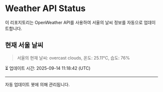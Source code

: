
# Weather API Status

이 리포지토리는 OpenWeather API를 사용하여 서울의 날씨 정보를 자동으로 업데이트합니다.

## 현재 서울 날씨
> 서울의 현재 날씨: overcast clouds, 온도: 25.11°C, 습도: 76%

⏳ 업데이트 시간: 2025-09-14 11:18:42 (UTC)

---
자동 업데이트 봇에 의해 관리됩니다.
